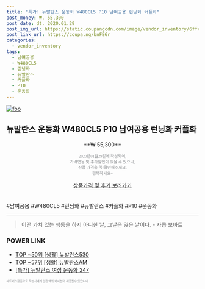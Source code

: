 ```yaml
--- 
title: "특가! 뉴발란스 운동화 W480CL5 P10 남여공용 런닝화 커플화" 
post_money: ₩. 55,300 
post_date: dt. 2020.01.29 
post_img_url: https://static.coupangcdn.com/image/vendor_inventory/6ffc/a6624f734ecbcffb063ecf9f8a97dabc904397f095287b41c1e7f42fbc9b.jpg 
post_link_url: https://coupa.ng/bnFE6r 
categories: 
  - vendor_inventory 
tags: 
  - 남여공용 
  - W480CL5 
  - 런닝화 
  - 뉴발란스 
  - 커플화 
  - P10 
  - 운동화 
--- 
```

[![foo](https://static.coupangcdn.com/image/vendor_inventory/6ffc/a6624f734ecbcffb063ecf9f8a97dabc904397f095287b41c1e7f42fbc9b.jpg)](https://coupa.ng/bnFE6r) 

## 뉴발란스 운동화 W480CL5 P10 남여공용 런닝화 커플화 
<p style="text-align: center;">**₩ 55,300**</p> 
<p style="text-align: center;"><span style="color: #898c8f; font-family: Georgia,Times,serif; font-size: 0.75em;">2020년01월29일에 작성되어, <br>가격변동 및 추가할인이 있을 수 있으니,<br> 상품 가격을 꼭!확인해주세요.<br>행복하세요~</span> 
</p>	 
<div markdown="0" style="text-align: center;"><a href="https://coupa.ng/bnFE6r" class="btn btn--success">상품가격 및 후기 보러가기</a></div> 
<br><br> 
  #남여공용 #W480CL5 #런닝화 #뉴발란스 #커플화 #P10 #운동화 
<hr> 

> 어떤 가치 있는 행동을 하지 아니한 날, 그날은 잃은 날이다. - 자콥 보바트 


### POWER LINK

* <a href="https://blog.naver.com/fasyy4321/221780767555" target="_blank"> TOP ~50위 [생활] 뉴발란스530</a>
* <a href="https://blog.naver.com/fasyy4321/221784056553" target="_blank"> TOP ~57위 [생활] 뉴발란스AM</a>
* <a href="https://blog.naver.com/sakai111/221786520322" target="_blank">[특가] 뉴발란스 여성 운동화 247</a>

<span style="color: #898c8f; font-family: Georgia,Times,serif; font-size: 0.55em;">파트너스활동으로 작성자에게 일정액의 커미션이 제공될수 있습니다.</span> 
